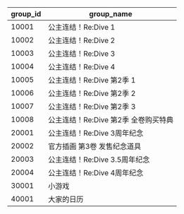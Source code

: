 |group_id|group_name|
| --- | --- |
|10001|公主连结！Re:Dive 1|
|10002|公主连结！Re:Dive 2|
|10003|公主连结！Re:Dive 3|
|10004|公主连结！Re:Dive 4|
|10005|公主连结！Re:Dive 第2季 1|
|10006|公主连结！Re:Dive 第2季 2|
|10007|公主连结！Re:Dive 第2季 3|
|10008|公主连结！Re:Dive 第2季 全卷购买特典|
|20001|公主连结！Re:Dive 3周年纪念|
|20002|官方插画 第3卷 发售纪念道具|
|20003|公主连结！Re:Dive 3.5周年纪念|
|20004|公主连结！Re:Dive 4周年纪念|
|30001|小游戏|
|40001|大家的日历|